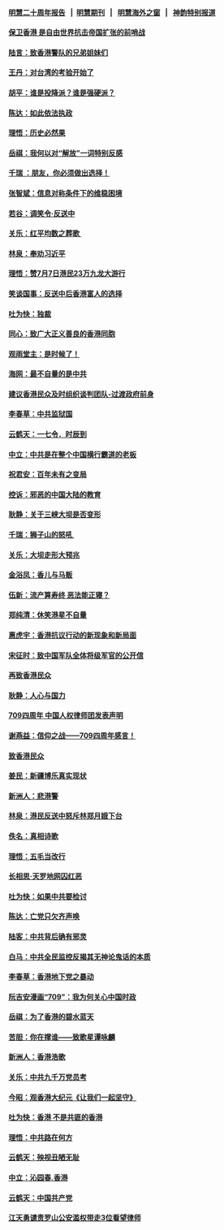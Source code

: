 #### [明慧二十周年报告](https://github.com/gfw-breaker/mh-reports/blob/master/README.md?t=07181936) &nbsp;&nbsp;|&nbsp;&nbsp;[明慧期刊](https://github.com/gfw-breaker/mh-qikan) &nbsp;&nbsp;|&nbsp;&nbsp; [明慧海外之窗](https://github.com/gfw-breaker/mh-news/blob/master/README.md?t=07181936) &nbsp;&nbsp;|&nbsp;&nbsp; [神韵特别报道](https://github.com/gfw-breaker/mh-news/blob/master/shenyun.md?t=07181936) 

#### [保卫香港 是自由世界抗击帝国扩张的前哨战](../pages/nsc993/n11393186.md?t=07181936) 

#### [陆言：致香港警队的兄弟姐妹们](../pages/nsc993/n11392281.md?t=07181936) 

#### [王丹：对台湾的考验开始了](../pages/nsc993/n11391258.md?t=07181936) 

#### [胡平：谁是投降派？谁是强硬派？](../pages/nsc993/n11391224.md?t=07181936) 

#### [陈达：如此依法执政](../pages/nsc993/n11388999.md?t=07181936) 

#### [理悟：历史必然果](../pages/nsc993/n11388741.md?t=07181936) 

#### [岳祺：我何以对“解放”一词特别反感](../pages/nsc993/n11385696.md?t=07181936) 

#### [千瑞 ：朋友，你必须做出选择！](../pages/nsc993/n11384949.md?t=07181936) 

#### [张智斌：信息对称条件下的维稳困境](../pages/nsc993/n11384812.md?t=07181936) 

#### [若谷：调笑令‧反送中](../pages/nsc993/n11383745.md?t=07181936) 

#### [关乐：红平均数之葬歌 ](../pages/nsc993/n11383498.md?t=07181936) 

#### [林泉：奉劝习近平](../pages/nsc993/n11383487.md?t=07181936) 

#### [理悟：赞7月7日港民23万九龙大游行](../pages/nsc993/n11383473.md?t=07181936) 

#### [笑谈国事：反送中后香港富人的选择](../pages/nsc993/n11382020.md?t=07181936) 

#### [吐为快：独裁](../pages/nsc993/n11382755.md?t=07181936) 

#### [同心：致广大正义善良的香港同胞](../pages/nsc993/n11382745.md?t=07181936) 

#### [观雨堂主：是时候了！](../pages/nsc993/n11382737.md?t=07181936) 

#### [海网：最不自量的是中共](../pages/nsc993/n11380440.md?t=07181936) 

#### [建议香港民众及时组织谈判团队-过渡政府前身](../pages/nsc993/n11379909.md?t=07181936) 

#### [李春草：中共监狱国](../pages/nsc993/n11378989.md?t=07181936) 

#### [云鹤天：一七令．时辰到](../pages/nsc993/n11379260.md?t=07181936) 

#### [中立：中共是在整个中国横行霸道的老板](../pages/nsc993/n11378382.md?t=07181936) 

#### [祝君安：百年未有之变局](../pages/nsc993/n11378376.md?t=07181936) 

#### [控诉：邪恶的中国大陆的教育](../pages/nsc993/n11378344.md?t=07181936) 

#### [耿静：关于三峡大坝是否变形](../pages/nsc993/n11375879.md?t=07181936) 

#### [千瑞：狮子山的怒吼 ](../pages/nsc993/n11375644.md?t=07181936) 

#### [关乐：大坝走形大预兆](../pages/nsc993/n11375629.md?t=07181936) 

#### [金浴凤：香儿与马贩](../pages/nsc993/n11375580.md?t=07181936) 

#### [伍新：流产算寿终  恶法能正寝？](../pages/nsc993/n11375581.md?t=07181936) 

#### [郑纯清：休笑港星不自量](../pages/nsc993/n11375555.md?t=07181936) 

#### [惠虎宇：香港抗议行动的新现象和新局面](../pages/nsc993/n11375501.md?t=07181936) 

#### [宋征时：致中国军队全体将级军官的公开信](../pages/nsc993/n11373354.md?t=07181936) 

#### [再致香港民众](../pages/nsc993/n11373870.md?t=07181936) 

#### [耿静：人心与国力](../pages/nsc993/n11373759.md?t=07181936) 

#### [709四周年 中国人权律师团发表声明](../pages/nsc993/n11373565.md?t=07181936) 

#### [谢燕益：信仰之战——709四周年感言！](../pages/nsc993/n11373388.md?t=07181936) 

#### [致香港民众](../pages/nsc993/n11373286.md?t=07181936) 

#### [姜民：新疆博乐真实现状](../pages/nsc993/n11371223.md?t=07181936) 

#### [新洲人：悲港警](../pages/nsc993/n11371174.md?t=07181936) 

#### [林泉：港民反送中怒斥林郑月娥下台](../pages/nsc993/n11370676.md?t=07181936) 

#### [佚名：真相诗歌](../pages/nsc993/n11370666.md?t=07181936) 

#### [理悟：五毛当改行](../pages/nsc993/n11369314.md?t=07181936) 

#### [长相思‧天罗地网囚红恶](../pages/nsc993/n11368444.md?t=07181936) 

#### [吐为快：如果中共要检讨](../pages/nsc993/n11368441.md?t=07181936) 

#### [陈达：亡党只欠齐声唤](../pages/nsc993/n11367838.md?t=07181936) 

#### [陆客：中共背后确有邪灵](../pages/nsc993/n11365263.md?t=07181936) 

#### [白马：中共全民监控反揭其无神论鬼话的本质](../pages/nsc993/n11365236.md?t=07181936) 

#### [李春草：香港地下党之暴动](../pages/nsc993/n11365210.md?t=07181936) 

#### [阮吉安漫画“709”：我为何关心中国时政](../pages/nsc993/n11362127.md?t=07181936) 

#### [岳祺：为了香港的碧水蓝天](../pages/nsc993/n11362627.md?t=07181936) 

#### [苦胆：你在撑谁——致歌星谭咏麟](../pages/nsc993/n11361348.md?t=07181936) 

#### [新洲人：香港浩歌](../pages/nsc993/n11361334.md?t=07181936) 

#### [关乐：中共九千万党员考](../pages/nsc993/n11361304.md?t=07181936) 

#### [今昭：观香港大纪元《让我们一起坚守》](../pages/nsc993/n11361244.md?t=07181936) 

#### [吐为快：香港  不是共匪的香港](../pages/nsc993/n11360918.md?t=07181936) 

#### [理悟：中共路在何方](../pages/nsc993/n11360509.md?t=07181936) 

#### [云鹤天：殃视丑陋无耻](../pages/nsc993/n11358872.md?t=07181936) 

#### [中立：沁园春.香港](../pages/nsc993/n11358843.md?t=07181936) 

#### [云鹤天：中国共产党](../pages/nsc993/n11356465.md?t=07181936) 

#### [江天勇谴责罗山公安滥权带走3位看望律师](../pages/nsc993/n11356042.md?t=07181936) 

